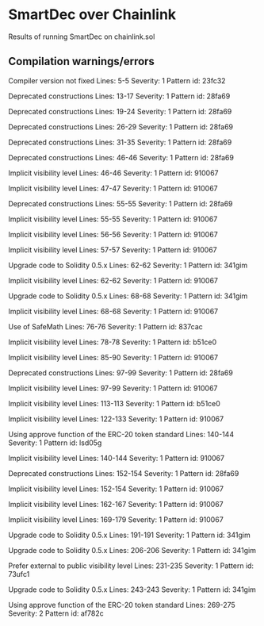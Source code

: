 # SmartDec over Chainlink
Results of running SmartDec on chainlink.sol

## Compilation warnings/errors 
Compiler version not fixed
Lines: 5-5
Severity: 1
Pattern id: 23fc32

Deprecated constructions
Lines: 13-17
Severity: 1
Pattern id: 28fa69

Deprecated constructions
Lines: 19-24
Severity: 1
Pattern id: 28fa69

Deprecated constructions
Lines: 26-29
Severity: 1
Pattern id: 28fa69

Deprecated constructions
Lines: 31-35
Severity: 1
Pattern id: 28fa69

Deprecated constructions
Lines: 46-46
Severity: 1
Pattern id: 28fa69

Implicit visibility level
Lines: 46-46
Severity: 1
Pattern id: 910067

Implicit visibility level
Lines: 47-47
Severity: 1
Pattern id: 910067

Deprecated constructions
Lines: 55-55
Severity: 1
Pattern id: 28fa69

Implicit visibility level
Lines: 55-55
Severity: 1
Pattern id: 910067

Implicit visibility level
Lines: 56-56
Severity: 1
Pattern id: 910067

Implicit visibility level
Lines: 57-57
Severity: 1
Pattern id: 910067

Upgrade code to Solidity 0.5.x
Lines: 62-62
Severity: 1
Pattern id: 341gim

Implicit visibility level
Lines: 62-62
Severity: 1
Pattern id: 910067

Upgrade code to Solidity 0.5.x
Lines: 68-68
Severity: 1
Pattern id: 341gim

Implicit visibility level
Lines: 68-68
Severity: 1
Pattern id: 910067

Use of SafeMath
Lines: 76-76
Severity: 1
Pattern id: 837cac

Implicit visibility level
Lines: 78-78
Severity: 1
Pattern id: b51ce0

Implicit visibility level
Lines: 85-90
Severity: 1
Pattern id: 910067

Deprecated constructions
Lines: 97-99
Severity: 1
Pattern id: 28fa69

Implicit visibility level
Lines: 97-99
Severity: 1
Pattern id: 910067

Implicit visibility level
Lines: 113-113
Severity: 1
Pattern id: b51ce0

Implicit visibility level
Lines: 122-133
Severity: 1
Pattern id: 910067

Using approve function of the ERC-20 token standard
Lines: 140-144
Severity: 1
Pattern id: lsd05g

Implicit visibility level
Lines: 140-144
Severity: 1
Pattern id: 910067

Deprecated constructions
Lines: 152-154
Severity: 1
Pattern id: 28fa69

Implicit visibility level
Lines: 152-154
Severity: 1
Pattern id: 910067

Implicit visibility level
Lines: 162-167
Severity: 1
Pattern id: 910067

Implicit visibility level
Lines: 169-179
Severity: 1
Pattern id: 910067

Upgrade code to Solidity 0.5.x
Lines: 191-191
Severity: 1
Pattern id: 341gim

Upgrade code to Solidity 0.5.x
Lines: 206-206
Severity: 1
Pattern id: 341gim

Prefer external to public visibility level
Lines: 231-235
Severity: 1
Pattern id: 73ufc1

Upgrade code to Solidity 0.5.x
Lines: 243-243
Severity: 1
Pattern id: 341gim

Using approve function of the ERC-20 token standard
Lines: 269-275
Severity: 2
Pattern id: af782c
